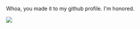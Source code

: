 Whoa, you made it to my github profile. I'm honored.

![](https://media.giphy.com/media/NEvPzZ8bd1V4Y/giphy.gif)

<!-- <details>
  <summary>Wanna know more?</summary>
What you should know about me:
  <ul>
    <li>Working on <a href="https://github.com/features/actions">GitHub Actions</a>.</li>
  </ul>
</details> -->
